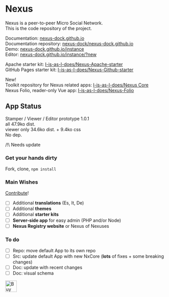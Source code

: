# Nexus

Nexus is a peer-to-peer Micro Social Network.  
This is the code repository of the project.  
  
Documentation: [nexus-dock.github.io](https://nexus-dock.github.io/)  
Documentation repository: [nexus-dock/nexus-dock.github.io](https://github.com/nexus-dock/nexus-dock.github.io)  
Demo: [nexus-dock.github.io/instance](https://nexus-dock.github.io/instance)  
Editor: [nexus-dock.github.io/instance/?new](https://nexus-dock.github.io/instance/?new)  
  
Apache starter kit: [I-is-as-I-does/Nexus-Apache-starter](https://github.com/I-is-as-I-does/Nexus-Apache-starter)  
GitHub Pages starter kit: [I-is-as-I-does/Nexus-Github-starter](https://github.com/I-is-as-I-does/Nexus-Github-starter)

New!  
Toolkit repository for Nexus related apps: [I-is-as-I-does/Nexus Core](https://github.com/I-is-as-I-does/Nexus-Core)  
Nexus Folio, reader-only Vue app: [I-is-as-I-does/Nexus-Folio](https://github.com/I-is-as-I-does/Nexus-Folio)  

## App Status

Stamper / Viewer / Editor prototype 1.0.1  
all 47.9ko dist.  
viewer only 34.6ko dist. + 9.4ko css  
No dep.  

/!\ Needs update

### Get your hands dirty

Fork, clone, `npm install`

### Main Wishes

[Contribute](./CONTRIBUTING.md)!

- [ ] Additional **translations** (Es, It, De)
- [ ] Additional **themes**
- [ ] Additional **starter kits**
- [ ] **Server-side app** for easy admin (PHP and/or Node)
- [ ] **Nexus Registry website** or Nexus of Nexuses

### To do

- [ ] Repo: move default App to its own repo
- [ ] Src: update default App with new NxCore (**lots** of fixes + some breaking changes)
- [ ] Doc: update with recent changes
- [ ] Doc: visual schema

<a href='https://ko-fi.com/I2I17EOYP' target='_blank'><img height='36' style='border:0px;height:36px;' src='https://cdn.ko-fi.com/cdn/kofi2.png?v=3' border='0' alt='Buy Me a Coffee at ko-fi.com' /></a>